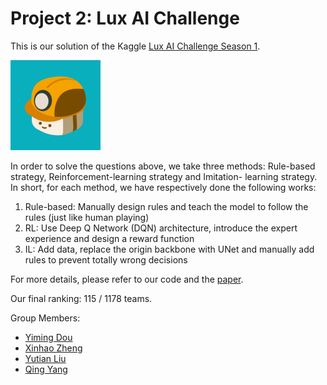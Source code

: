 # Project 2: Lux AI Challenge

This is our solution of the Kaggle [Lux AI Challenge Season 1](https://www.kaggle.com/c/lux-ai-2021).

<img src="./fig/worker.png" alt="img" style="zoom:60%;" />

In order to solve the questions above, we take three methods: Rule-based strategy, Reinforcement-learning strategy and Imitation- learning strategy. In short, for each method, we have respectively done the following works:

1. Rule-based: Manually design rules and teach the model to follow the rules (just like human playing)
2. RL: Use Deep Q Network (DQN) architecture, introduce the expert experience and design a reward function
3. IL: Add data, replace the origin backbone with UNet and manually add rules to prevent totally wrong decisions

For more details, please refer to our code and the [paper](https://github.com/Dou-Yiming/CS410-Projects/blob/main/project2/report/Group2_AI_report.pdf).

Our final ranking: 115 / 1178 teams.

Group Members:

- [Yiming Dou](https://github.com/Dou-Yiming)
- [Xinhao Zheng](https://github.com/void-zxh)
- [Yutian Liu](https://github.com/stau-7001)
- [Qing Yang](https://github.com/hushyangqing)